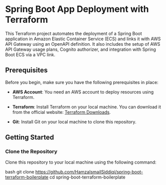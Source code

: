 # Spring Boot App Deployment with Terraform

This Terraform project automates the deployment of a Spring Boot application in Amazon Elastic Container Service (ECS) and links it with AWS API Gateway using an OpenAPI definition. It also includes the setup of AWS API Gateway usage plans, Cognito authorizer, and integration with Spring Boot ECS via a VPC link.

## Prerequisites

Before you begin, make sure you have the following prerequisites in place:

- **AWS Account**: You need an AWS account to deploy resources using Terraform.

- **Terraform**: Install Terraform on your local machine. You can download it from the official website: [Terraform Downloads](https://www.terraform.io/downloads.html).

- **Git**: Install Git on your local machine to clone this repository.

## Getting Started

### Clone the Repository

Clone this repository to your local machine using the following command:

bash
git clone https://github.com/HamzaIsmailSiddiqi/spring-boot-terraform-boilerplate
cd spring-boot-terraform-boilerplate
